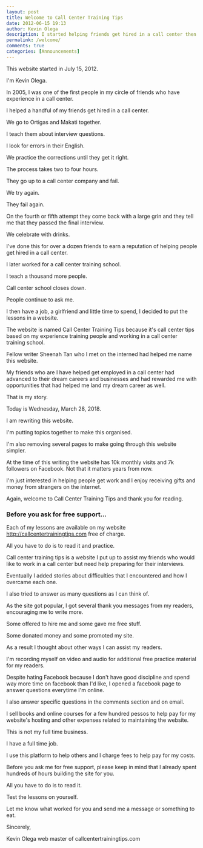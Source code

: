 ```yaml
---
layout: post
title: Welcome to Call Center Training Tips
date: 2012-06-15 19:13
author: Kevin Olega
description: I started helping friends get hired in a call center then lots of people asked me to teach them, I wrote this site so they can read the lessons for free.
permalink: /welcome/
comments: true
categories: [Announcements]
---
```


This website started in July 15, 2012.

I'm Kevin Olega.

In 2005, I was one of the first people in my circle of friends who have experience in a call center. 

I helped a handful of my friends get hired in a call center.

We go to Ortigas and Makati together.

I teach them about interview questions.

I look for errors in their English.

We practice the corrections until they get it right.

The process takes two to four hours. 

They go up to a call center company and fail.

We try again.

They fail again.

On the fourth or fifth attempt they come back with a large grin and they tell me that they passed the final interview.

We celebrate with drinks.

I've done this for over a dozen friends to earn a reputation of helping people get hired in a call center.

I later worked for a call center training school.

I teach a thousand more people.

Call center school closes down.

People continue to ask me.

I then have a job, a girlfriend and little time to spend, I decided to put the lessons in a website. 

The website is named Call Center Training Tips because it's call center tips based on my experience training people and working in a call center training school.

Fellow writer Sheenah Tan who I met on the interned had helped me name this website.

My friends who are I have helped get employed in a call center had advanced to their dream careers and businesses and had rewarded me with opportunities that had helped me land my dream career as well.

That is my story.

Today is Wednesday, March 28, 2018.

I am rewriting this website.

I'm putting topics together to make this organised.

I'm also removing several pages to make going through this website simpler.

At the time of this writing the website has 10k monthly visits and 7k followers on Facebook. Not that it matters years from now.

I'm just interested in helping people get work and I enjoy receiving gifts and money from strangers on the internet.

Again, welcome to Call Center Training Tips and thank you for reading.


### Before you ask for free support...


Each of my lessons are available on my website http://callcentertrainingtips.com free of charge. 

All you have to do is to read it and practice.

Call center training tips is a website I put up to assist my friends who would like to work in a call center but need help preparing for their interviews.

Eventually I added stories about difficulties that I encountered and how I overcame each one. 

I also tried to answer as many questions as I can think of.

As the site got popular, I got several thank you messages from my readers, encouraging me to write  more. 

Some offered to hire me and some gave me free stuff. 

Some donated money and some promoted my site. 

As a result I thought about other ways I can assist my readers.

I'm recording myself on video and audio for additional free practice material for my readers.

Despite hating Facebook because I don't have good discipline and spend way more time on facebook than I'd like, I opened a facebook page to answer questions everytime I'm online. 

I also answer specific questions in the comments section and on email.

I sell books and online courses for a few hundred pessos to help pay for my website's hosting and other expenses related to maintaining the website. 

This is not my full time business. 

I have a full time job. 

I use this platform to help others and I charge fees to help pay for my costs.

Before you ask me for free support, please keep in mind that I already spent hundreds of hours building the site for you. 

All you have to do is to read it. 

Test the lessons on yourself. 

Let me know what worked for you and send me a message or something to eat.

Sincerely,

Kevin Olega web master of callcentertrainingtips.com

